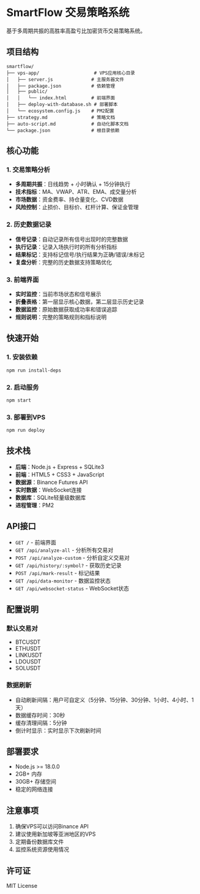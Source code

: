 # SmartFlow 交易策略系统

基于多周期共振的高胜率高盈亏比加密货币交易策略系统。

## 项目结构

```
smartflow/
├── vps-app/                    # VPS应用核心目录
│   ├── server.js              # 主服务器文件
│   ├── package.json           # 依赖管理
│   ├── public/
│   │   └── index.html         # 前端界面
│   ├── deploy-with-database.sh # 部署脚本
│   └── ecosystem.config.js    # PM2配置
├── strategy.md                # 策略文档
├── auto-script.md             # 自动化脚本文档
└── package.json               # 根目录依赖
```

## 核心功能

### 1. 交易策略分析
- **多周期共振**：日线趋势 + 小时确认 + 15分钟执行
- **技术指标**：MA、VWAP、ATR、EMA、成交量分析
- **市场数据**：资金费率、持仓量变化、CVD数据
- **风险控制**：止损价、目标价、杠杆计算、保证金管理

### 2. 历史数据记录
- **信号记录**：自动记录所有信号出现时的完整数据
- **执行记录**：记录入场执行时的所有分析指标
- **结果标记**：支持标记信号/执行结果为正确/错误/未标记
- **复盘分析**：完整的历史数据支持策略优化

### 3. 前端界面
- **实时监控**：当前市场状态和信号展示
- **折叠表格**：第一层显示核心数据，第二层显示历史记录
- **数据监控**：原始数据获取成功率和错误追踪
- **规则说明**：完整的策略规则和指标说明

## 快速开始

### 1. 安装依赖
```bash
npm run install-deps
```

### 2. 启动服务
```bash
npm start
```

### 3. 部署到VPS
```bash
npm run deploy
```

## 技术栈

- **后端**：Node.js + Express + SQLite3
- **前端**：HTML5 + CSS3 + JavaScript
- **数据源**：Binance Futures API
- **实时数据**：WebSocket连接
- **数据库**：SQLite轻量级数据库
- **进程管理**：PM2

## API接口

- `GET /` - 前端界面
- `GET /api/analyze-all` - 分析所有交易对
- `POST /api/analyze-custom` - 分析自定义交易对
- `GET /api/history/:symbol?` - 获取历史记录
- `POST /api/mark-result` - 标记结果
- `GET /api/data-monitor` - 数据监控状态
- `GET /api/websocket-status` - WebSocket状态

## 配置说明

### 默认交易对
- BTCUSDT
- ETHUSDT
- LINKUSDT
- LDOUSDT
- SOLUSDT

### 数据刷新
- 自动刷新间隔：用户可自定义（5分钟、15分钟、30分钟、1小时、4小时、1天）
- 数据缓存时间：30秒
- 缓存清理间隔：5分钟
- 倒计时显示：实时显示下次刷新时间

## 部署要求

- Node.js >= 18.0.0
- 2GB+ 内存
- 30GB+ 存储空间
- 稳定的网络连接

## 注意事项

1. 确保VPS可以访问Binance API
2. 建议使用新加坡等亚洲地区的VPS
3. 定期备份数据库文件
4. 监控系统资源使用情况

## 许可证

MIT License